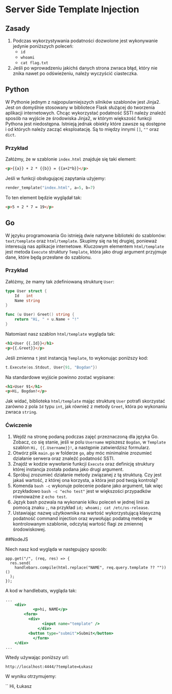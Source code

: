 # Server Side Template Injection

## Zasady

1. Podczas wykorzystywania podatności dozwolone jest wykonywanie jedynie poniższych poleceń:
   - `id`
   - `whoami`
   - `cat flag.txt`
2. Jeśli po wprowadzeniu jakichś danych strona zwraca błąd, który nie znika nawet po odświeżeniu, należy wyczyścić ciasteczka.

## Python

W Pythonie jednym z najpopularniejszych silników szablonów jest Jinja2. Jest on domyślnie stosowany w bibliotece Flask służącej do tworzenia aplikacji internetowych. Chcąc wykorzystać podatność SSTI należy znaleźć sposób na wyjście ze środowiska Jinja2, w którym większość funkcji Pythona jest niedostępna. Istnieją jednak obiekty które zawsze są dostępne i od których należy zacząć eksploatację. Są to między innymi `[]`, `""` oraz `dict`.

### Przykład

Załóżmy, że w szablonie `index.html` znajduje się taki element:

```html
<p>{{a}} + 2 * {{b}} = {{a+2*b}}</p>
```

Jeśli w funkcji obsługującej zapytania użyjemy:

```python
render_template("index.html", a=5, b=7)
```

To ten element będzie wyglądał tak:

```html
<p>5 + 2 * 7 = 19</p>
```

## Go

W języku programowania Go istnieją dwie natywne biblioteki do szablonów: `text/template` oraz `html/template`. Skupimy się na tej drugiej, ponieważ interesują nas aplikacje internetowe. Kluczowym elementem `html/template` jest metoda `Execute` struktury `Template`, która jako drugi argument przyjmuje dane, które będą przesłane do szablonu.

### Przykład

Załóżmy, że mamy tak zdefiniowaną strukturę `User`:

```go
type User struct {
	Id   int
	Name string
}

func (u User) Greet() string {
	return "Hi, " + u.Name + "!"
}
```

Natomiast nasz szablon `html/template` wygląda tak:

```html
<h1>User {{.Id}}</h1>
<p>{{.Greet}}</p>
```

Jeśli zmienna `t` jest instancją `Template`, to wykonując poniższy kod:

```go
t.Execute(os.Stdout, User{91, "Bogdan"})
```

Na standardowe wyjście powinno zostać wypisane:

```html
<h1>User 91</h1>
<p>Hi, Bogdan!</p>
```

Jak widać, biblioteka `html/template` mając strukturę `User` potrafi skorzystać zarówno z pola `Id` typu `int`, jak również z metody `Greet`, która po wykonaniu zwraca `string`.

### Ćwiczenie

1. Wejdź na stronę podaną podczas zajęć przeznaczoną dla języka Go. Zobacz, co się stanie, jeśli w polu `Username` wpiszesz `Bogdan`, w `Template` szablon `Hi, {{.Username}}!`, a następnie zatwierdzisz formularz.
2. Otwórz plik `main.go` w folderze `go`, aby móc minimalnie zrozumieć działanie serwera oraz znaleźć podatność SSTI.
3. Znajdź w kodzie wywołanie funkcji `Execute` oraz definicję struktury której instancja została podana jako drugi argument.
4. Spróbuj zrozumieć działanie metody związanej z tą strukturą. Czy jest jakaś wartość, z której ona korzysta, a która jest pod twoją kontrolą?
5. Komenda `bash -c` wykonuje polecenie podane jako argument, tak więc przykładowo `bash -c "echo test"` jest w większości przypadków równoważne z `echo test`.
6. Język bash pozwala na wykonanie kilku poleceń w jednej linii za pomocą znaku `;`, na przykład `id; whoami; cat /etc/os-release`.
7. Ustawiając nazwę użytkownika na wartość wykorzystującą klasyczną podatność command injection oraz wywołując podatną metodę w kontrolowanym szablonie, odczytaj wartość flagi ze zmiennej środowiskowej.

##NodeJS

Niech nasz kod wygląda w następujący sposób:

```NodeJS
app.get("/", (req, res) => {
  res.send(
    handlebars.compile(html.replace("NAME", req.query.template ?? ""))()
  );
});
```

A kod w handlebats, wygląda tak:

```hbs
...
	<div>
    		<p>hi, NAME</p>
		<form>
		  <div>
        	    <input name="template" />
      		  </div>
		  <button type="submit">Submit</button>
    		</form>
  	</div>
...
```

Wtedy używając poniższy url:

```
http://localhost:4444/?template=Łukasz
```

W wyniku otrzymujemy:

``
Hi, Łukasz
